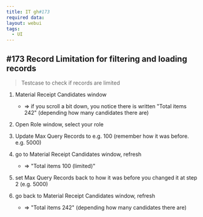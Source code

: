 ```yaml
---
title: IT gh#173
required data:
layout: webui
tags:
  - UI
---
```

## #173 Record Limitation for filtering and loading records

> Testcase to check if records are limited

1. Material Receipt Candidates window
	* => if you scroll a bit down, you notice there is written "Total items 242" (depending how many candidates there are)

2. Open Role window, select your role

3. Update Max Query Records to e.g. 100 (remember how it was before. e.g. 5000)

4. go to Material Receipt Candidates window, refresh
	* => "Total items 100 (limited)"

5. set Max Query Records back to how it was before you changed it at step 2 (e.g. 5000)

6. go back to Material Receipt Candidates window, refresh
	* => "Total items 242" (depending how many candidates there are)